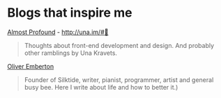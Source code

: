 # Blogs that inspire me

[Almost Profound](http://una.im/#💁) - http://una.im/#💁
>Thoughts about front-end development and design. And probably other ramblings by Una Kravets.

[Oliver Emberton](http://oliveremberton.com/)
  >Founder of Silktide, writer, pianist, programmer, artist and general busy bee. Here I write about life and how to better it.)
